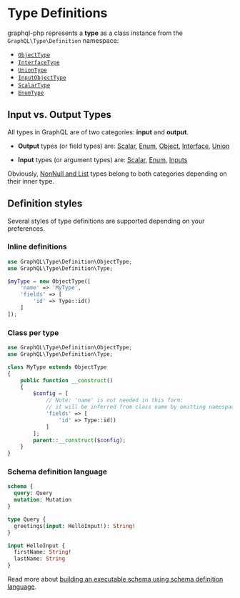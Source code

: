# Type Definitions

graphql-php represents a **type** as a class instance from the `GraphQL\Type\Definition` namespace:

- [`ObjectType`](object-types.md)
- [`InterfaceType`](interfaces.md)
- [`UnionType`](unions.md)
- [`InputObjectType`](inputs.md)
- [`ScalarType`](scalars.md)
- [`EnumType`](enums.md)

## Input vs. Output Types

All types in GraphQL are of two categories: **input** and **output**.

- **Output** types (or field types) are: [Scalar](scalars.md), [Enum](enums.md), [Object](object-types.md),
  [Interface](interfaces.md), [Union](unions.md)

- **Input** types (or argument types) are: [Scalar](scalars.md), [Enum](enums.md), [Inputs](inputs.md)

Obviously, [NonNull and List](lists-and-nonnulls.md) types belong to both categories depending on their
inner type.

## Definition styles

Several styles of type definitions are supported depending on your preferences.

### Inline definitions

```php
use GraphQL\Type\Definition\ObjectType;
use GraphQL\Type\Definition\Type;

$myType = new ObjectType([
    'name' => 'MyType',
    'fields' => [
        'id' => Type::id()
    ]
]);
```

### Class per type

```php
use GraphQL\Type\Definition\ObjectType;
use GraphQL\Type\Definition\Type;

class MyType extends ObjectType
{
    public function __construct()
    {
        $config = [
            // Note: 'name' is not needed in this form:
            // it will be inferred from class name by omitting namespace and dropping "Type" suffix
            'fields' => [
                'id' => Type::id()
            ]
        ];
        parent::__construct($config);
    }
}
```

### Schema definition language

```graphql
schema {
  query: Query
  mutation: Mutation
}

type Query {
  greetings(input: HelloInput!): String!
}

input HelloInput {
  firstName: String!
  lastName: String
}
```

Read more about [building an executable schema using schema definition language](../schema-definition-language.md).
